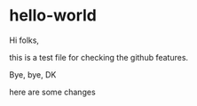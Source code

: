 # hello-world

Hi folks,

this is a test file for checking the github features.

Bye, bye,
DK

here are some changes

